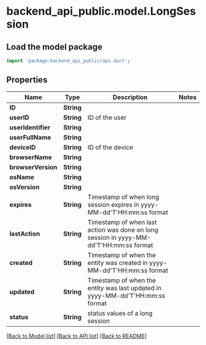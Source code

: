 # backend_api_public.model.LongSession

## Load the model package
```dart
import 'package:backend_api_public/api.dart';
```

## Properties
Name | Type | Description | Notes
------------ | ------------- | ------------- | -------------
**ID** | **String** |  | 
**userID** | **String** | ID of the user | 
**userIdentifier** | **String** |  | 
**userFullName** | **String** |  | 
**deviceID** | **String** | ID of the device | 
**browserName** | **String** |  | 
**browserVersion** | **String** |  | 
**osName** | **String** |  | 
**osVersion** | **String** |  | 
**expires** | **String** | Timestamp of when long session expires in yyyy-MM-dd'T'HH:mm:ss format | 
**lastAction** | **String** | Timestamp of when last action was done on long session in yyyy-MM-dd'T'HH:mm:ss format | 
**created** | **String** | Timestamp of when the entity was created in yyyy-MM-dd'T'HH:mm:ss format | 
**updated** | **String** | Timestamp of when the entity was last updated in yyyy-MM-dd'T'HH:mm:ss format | 
**status** | **String** | status values of a long session | 

[[Back to Model list]](../README.md#documentation-for-models) [[Back to API list]](../README.md#documentation-for-api-endpoints) [[Back to README]](../README.md)



